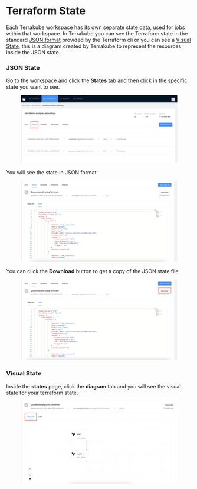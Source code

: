 # Terraform State

Each Terrakube workspace has its own separate state data, used for jobs within that workspace. In Terrakube you can see the Terraform state in the standard [JSON format](terraform-state.md#json-state) provided by the Terraform cli or you can see a [Visual State](terraform-state.md#visual-state), this is a diagram created by Terrakube to represent the resources inside the JSON state.

### JSON State

Go to the workspace and click the **States** tab and then click in the specific state you want to see.

<figure><img src="../../.gitbook/assets/image (3) (1).png" alt=""><figcaption></figcaption></figure>

You will see the state in JSON format

<figure><img src="../../.gitbook/assets/image (10) (2).png" alt=""><figcaption></figcaption></figure>

You can click the **Download** button to get a copy of the JSON state file&#x20;

<figure><img src="../../.gitbook/assets/image (9) (2).png" alt=""><figcaption></figcaption></figure>

### Visual State

Inside the **states** page, click the **diagram** tab and you will see the visual state for your terraform state.

<figure><img src="../../.gitbook/assets/image (2) (1) (1) (1).png" alt=""><figcaption></figcaption></figure>
